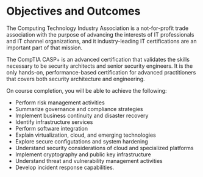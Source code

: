 # Objectives and Outcomes
The Computing Technology Industry Association is a not-for-profit trade association with the purpose of advancing the interests of IT professionals and IT channel organizations, and it industry-leading IT certifications are an important part of that mission.

The CompTIA CASP+ is an advanced certification that validates the skills necessary to be security architects and senior security engineers.  It is the only hands-on, performance-based certification for advanced practitioners that covers both security architecture and engineering.

On course completion, you will be able to achieve the following:

- Perform risk management activities
- Summarize governance and compliance strategies
- Implement business continuity and disaster recovery
- Identify infrastructure services
- Perform software integration
- Explain virtualization, cloud, and emerging technologies
- Explore secure configutations and system hardening
- Understand security considerations of cloud and specialized platforms
- Implement cryptography and public key infrastructure
- Understand threat and vulnerability management activities
- Develop incident response capabilities.